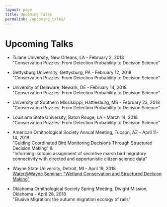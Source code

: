 ```yaml
---
layout: page
title: Upcoming Talks
permalink: /upcoming_talks/
---
```


# Upcoming Talks

- Tulane University, New Orleans, LA - February 2, 2018  
"Conservation Puzzles: From Detection Probability to Decision Science"

- Gettysburg University, Gettysburg, PA - February 12, 2018  
"Conservation Puzzles: From Detection Probability to Decision Science"

- University of Delaware, Newark, DE - February 14, 2018  
"Conservation Puzzles: From Detection Probability to Decision Science"

- University of Southern Mississippi, Hattiesburg, MS - February 23, 2018  
"Conservation Puzzles: From Detection Probability to Decision Science"

- Louisiana State University, Baton Rouge, LA - March 14, 2018  
"Conservation Puzzles: From Detection Probability to Decision Science"

- American Ornithological Society Annual Meeting, Tucson, AZ - April 11-14, 2018  
"Guiding Coordinated Bird Monitoring Decisions Through Structured Decision Making" &    
"Informing isotopic assignment of secretive marsh bird migratory connectivity with directed and opportunistic citizen science data"

- Wayne State University, Detroit, MI - April 19, 2018  
[Water@Wayne Seminar: "Wetland Conservation and Structured Decision Making"](https://events.wayne.edu/research-events/2018/04/19/water-wayne-seminar-wetland-conservation-and-structured-decision-making-74310/)

- Oklahoma Ornithological Society Spring Meeting, Dwight Mission, Oklahoma - April 28, 2018  
"Elusive Migration: the autumn migration ecology of rails" 
